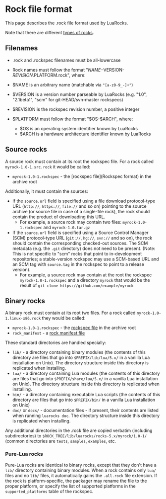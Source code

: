 # Rock file format

This page describes the .rock file format used by LuaRocks.

Note that there are different [types of rocks](types_of_rocks.md). 

## Filenames

* .rock and .rockspec filenames must be all-lowercase
* Rock names must follow the format "$NAME-$VERSION-$REVISION.$PLATFORM.rock", where:

 * $NAME is an arbitrary name (matchable via `"[a-z0-9_-]+"`)
 * $VERSION is a version number parseable by LuaRocks (e.g. "1.0", "2.1beta1", "scm" for git-HEAD/svn-master rockspecs)
 * $REVISION is the rockspec revision number, a positive integer
 * $PLATFORM must follow the format "$OS-$ARCH", where:

    * $OS is an operating system identifier known by LuaRocks
    * $ARCH is a hardware architecture identifier known by LuaRocks

## Source rocks

A source rock must contain at its root the rockspec file. For a rock called `myrock-1.0-1.src.rock` it would be called:

* `myrock-1.0-1.rockspec` - the [rockspec file](Rockspec format) in the archive root

Additionally, it must contain the sources:

* If the `source.url` field is specified using a file download protocol-type URL (`http://`, `https://`, `file://` and so on) pointing to the source archive (or source file in case of a single-file rock), the rock should contain the product of downloading this URL. 
  * For example, a source rock may contain two files: `myrock-1.0-1.rockspec` and `myrock-1.0.tar.gz`
* If the `source.url` field is specified using a Source Control Manager (SCM) protocol-type URL (`git://`, `hg://`, `svn://` and so on), the rock should contain the corresponding checked-out sources. The SCM metadata (e.g. the `.git` directory) does not need to be present. (Note: This is not specific to "scm" rocks that point to in-development repositories; a stable-version rockspec may use a SCM-based URL and an SCM tag with `source.tag` in the rockspec to point to a release version).
  * For example, a source rock may contain at the root the rockspec `myrock-1.0-1.rockspec` and a directory `myrock` that would be the result of `git clone https://github.com/example/myrock`

## Binary rocks

A binary rock must contain at its root two files. For a rock called `myrock-1.0-1.linux-x86.rock` they would be called:

* `myrock-1.0-1.rockspec` - the [rockspec file](rockspec_format.md) in the archive root
* `rock_manifest` - a [rock manifest file](rock_manifest_file_format.md)

These standard directories are handled specially:

* `lib/` - a directory containing binary modules (the contents of this directory are files that go into `$PREFIX/lib/lua/5.x/` in a vanilla Lua installation on Unix). The directory structure inside this directory is replicated when installing.
* `lua/` - a directory containing Lua modules (the contents of this directory are files that go into `$PREFIX/share/lua/5.x/` in a vanilla Lua installation on Unix). The directory structure inside this directory is replicated when installing.
* `bin/` - a directory containing executable Lua scripts (the contents of this directory are files that go into `$PREFIX/bin/` in a vanilla Lua installation on Unix) 
* `doc/` or `docs/` - documentation files - if present, their contents are listed when running `luarocks doc`. The directory structure inside this directory is replicated when installing.

Any additional directories in the .rock file are copied verbatim (including subdirectories) to `$ROCK_TREE/lib/luarocks/rocks-5.x/myrock/1.0-1/` (common directories are `tests`, `samples`, `examples`, etc.

### Pure-Lua rocks

Pure-Lua rocks are identical to binary rocks, except that they don't have a `lib/` directory containing binary modules. When a rock contains only `lua/` files and no `lib/` files, it automatically gains the `.all.rock` file extension. If the rock is platform-specific, the packager may rename the file to the proper platform, or specify the list of supported platforms in the `supported_platforms` table of the rockspec.
